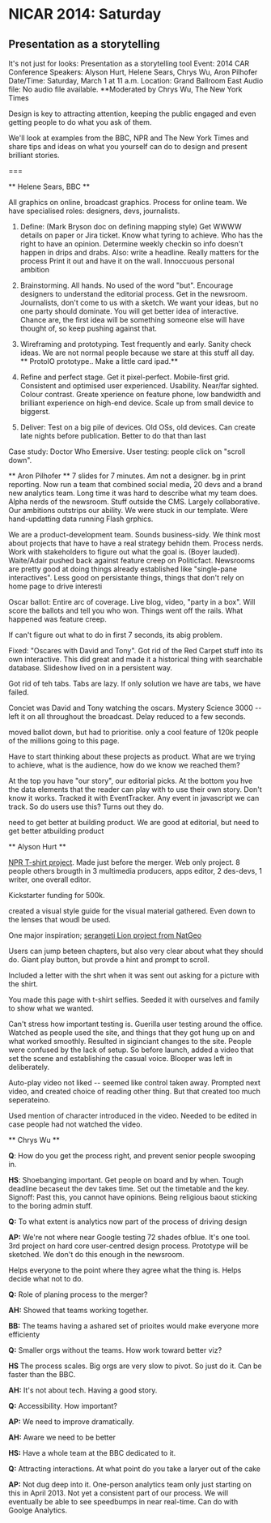 NICAR 2014: Saturday
====================

##  Presentation as a storytelling 

It's not just for looks: Presentation as a storytelling tool
Event: 2014 CAR Conference
Speakers: Alyson Hurt, Helene Sears, Chrys Wu, Aron Pilhofer
Date/Time: Saturday, March 1 at 11 a.m.
Location: Grand Ballroom East
Audio file: No audio file available.
**Moderated by Chrys Wu, The New York Times

Design is key to attracting attention, keeping the public engaged and even getting people to do what you ask of them.

We'll look at examples from the BBC, NPR and The New York Times and share tips and ideas on what you yourself can do to design and present brilliant stories.

===

** Helene Sears, BBC **

All graphics on online, broadcast graphics. Process for online team. We have specialised roles: designers, devs, journalists. 

1. Define: (Mark Bryson doc on defining mapping style) Get WWWW details on paper or Jira ticket. Know what tyring to achieve. Who has the right to have an opinion. Determine weekly checkin so info doesn't happen in drips and drabs. Also: write a headline. Really matters for the process Print it out and have it on the wall. Innoccuous personal ambition

2. Brainstorming. All hands. No used of the word "but". Encourage designers to understand the editorial process. Get in the newsroom. Journalists, don't come to us with a sketch. We want your ideas, but no one party should dominate. You will get better idea of interactive. Chance are, the first idea will be something someone else will have thought of, so keep pushing against that.

3. Wireframing and prototyping. Test frequently and early. Sanity check ideas. We are not normal people because we stare at this stuff all day. ** ProtoIO prototype.. Make a little card ipad.**

4. Refine and perfect stage. Get it pixel-perfect. Mobile-first grid. Consistent and optimised user experienced. Usability. Near/far sighted. Colour contrast. Greate xperience on feature phone, low bandwidth and brilliant experience on high-end device. Scale up from small device to biggerst.

5. Deliver: Test on a big pile of devices. Old OSs, old devices. Can create late nights before publication. Better to do that than last 

Case study: Doctor Who
Emersive. User testing: people click on "scroll down". 

** Aron Pilhofer **
7 slides for 7 minutes. 
Am not a designer. bg in print reporting. Now run a team that combined social media, 20 devs and a brand new analytics team. Long time it was hard to describe what my team does. Alpha nerds of the newsroom. Stuff outside the CMS. Largely collaborative. Our ambitions outstrips our ability. We were stuck in our template. Were hand-updatting data running Flash grphics.

We are a product-development team. Sounds business-sidy.
We think most about projects that have to have a real strategy behidn them. Process nerds. Work with stakeholders to figure out what the goal is. (Boyer lauded). Waite/Adair pushed back against feature creep on Politicfact. Newsrooms are pretty good at doing things already established like  "single-pane interactives". Less good on persistante things, things that don't rely on home page to drive interesti 

Oscar ballot: Entire arc of coverage. Live blog, video, "party in a box". Will score the ballots and tell you who won. Things went off the rails. What happened was feature creep. 

If can't figure out what to do in first 7 seconds, its abig problem.

Fixed: "Oscares with David and Tony". Got rid of the Red Carpet stuff into its own interactive. This did great and made it a historical thing with searchable database. Slideshow lived on in a persistent way.

Got rid of teh tabs. Tabs are lazy. If only solution we have are tabs, we have failed.

Conciet was David and Tony watching the oscars. Mystery Science 3000 -- left it on all throughout the broadcast. Delay reduced to a few seconds.

moved ballot down, but had to prioritise. 
only a cool feature of 120k people of the millions going to this page. 

Have to start thinking about these projects as product. What are we trying to achieve, what is the audience, how do we know we reached them?

At the top you have "our story", our editorial picks. At the bottom you hve the data elements that the reader can play with to use their own story. Don't know it works. Tracked it with EventTracker. Any event in javascript we can track. So do users use this? Turns out they do.

need to get better at building product. We are good at editorial, but need to get better atbuilding product

** Alyson Hurt **

[NPR T-shirt project](planetmoney.com/shirt). Made just before the merger. Web only project. 8 people others brougth in 3 multimedia producers, apps editor, 2 des-devs, 1 writer, one overall editor.

Kickstarter funding for 500k.

created a visual style guide for the visual material gathered. Even down to the lenses that woudl be used.

One major inspiration; [serangeti Lion project from NatGeo](http://ngm.nationalgeographic.com/serengeti-lion/index.html)

Users can jump beteen chapters, but also very clear about what they should do. Giant play button, but provde a hint and prompt to scroll.

Included a letter with the shrt when it was sent out asking for a picture with the shirt.

You made this page with t-shirt selfies. Seeded it with ourselves and family to show what we wanted.

Can't stress how important testing is. Guerilla user testing around the office. Watched as people used the site, and things that they got hung up on and what worked smoothly. Resulted in siginciant changes to the site. People were confused by the lack of setup. So before launch, added a video that set the scene and establishing the casual voice. Blooper was left in deliberately.

Auto-play video not liked -- seemed like control taken away. Prompted next video, and created choice of reading other thing. But that created too much seperateino.

Used mention of character introduced in the video. Needed to be edited in case people had not watched the video.

** Chrys Wu **

**Q**: How do you get the process right, and prevent senior people swooping in.

**HS**: Shoebanging important. Get people on board and by when. Tough deadline becaseut the dev takes time. Set out the timetable and the key. Signoff: Past this, you cannot have opinions. Being religious baout sticking to the boring admin stuff.

**Q:** To what extent is analytics now part of the process of driving design

**AP:** We're not where near Google testing 72 shades ofblue. It's one tool. 3rd project on hard core user-centred design process. Prototype will be sketched.  We don't do this enough in the newsroom.

Helps everyone to the point where they agree what the thing is. Helps decide what not to do.

**Q:** Role of planing process to the merger?

**AH:** Showed that teams working together.

**BB:** The teams having a ashared set of prioites would make everyone more efficienty

**Q:** Smaller orgs without the teams. How work toward better viz?

**HS** The process scales. Big orgs are very slow to pivot. So just do it. Can be faster than the BBC.

**AH:**  It's not about tech. Having a good story.

**Q:** Accessibility. How important?

**AP:** We need to improve dramatically. 

**AH:** Aware we need to be better

**HS:** Have a whole team at the BBC dedicated to it.

**Q:** Attracting interactions. At what point do you take a laryer out of the cake

**AP:** Not dug deep into it. One-person analytics team only just starting on this in April 2013. Not yet a consistent part of our process. We will eventually be able to see speedbumps in near real-time. Can do with Goolge Analytics.